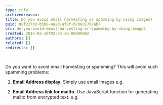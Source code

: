 ```yaml
---
type: rule
archivedreason: 
title: Do you avoid email harvesting or spamming by using images?
guid: 08f227b3-b5b0-4a2d-af8f-b706017b7ab7
uri: do-you-avoid-email-harvesting-or-spamming-by-using-images
created: 2015-02-16T02:54:20.0000000Z
authors: []
related: []
redirects: []

---
```


Do you want to avoid email harvesting or spamming? This will avoid such spamming problems:

1. **Email Address display.** Simply use email images e.g. 

2. **Email Address link for mailto.** Use JavaScript function for generating mailto from encrypted text. e.g.



<!--endintro-->
